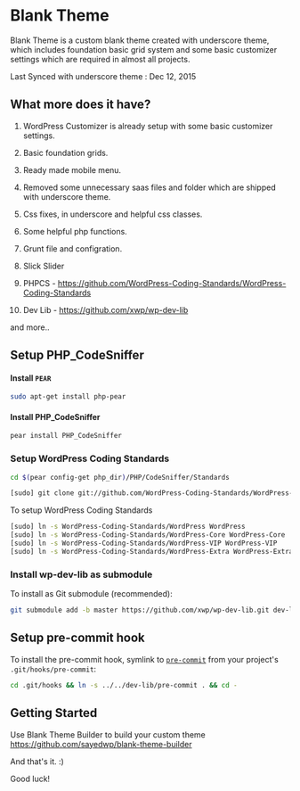 Blank Theme
===

Blank Theme is a custom blank theme created with underscore theme, which includes foundation basic grid system and some basic customizer settings which are required in almost all projects.

Last Synced with underscore theme : Dec 12, 2015

What more does it have?
---------------

1) WordPress Customizer is already setup with some basic customizer settings.

2) Basic foundation grids.

3) Ready made mobile menu.

4) Removed some unnecessary saas files and folder which are shipped with underscore theme.

5) Css fixes, in underscore and helpful css classes.

6) Some helpful php functions.

7) Grunt file and configration.

8) Slick Slider

9) PHPCS - https://github.com/WordPress-Coding-Standards/WordPress-Coding-Standards

10) Dev Lib - https://github.com/xwp/wp-dev-lib

and more..

Setup PHP_CodeSniffer
---------------

#### Install `PEAR`

```bash
sudo apt-get install php-pear
```

#### Install PHP_CodeSniffer

```bash
pear install PHP_CodeSniffer
```

### Setup WordPress Coding Standards

```bash
cd $(pear config-get php_dir)/PHP/CodeSniffer/Standards
```

```bash
[sudo] git clone git://github.com/WordPress-Coding-Standards/WordPress-Coding-Standards.git
```

To setup WordPress Coding Standards

```bash
[sudo] ln -s WordPress-Coding-Standards/WordPress WordPress
[sudo] ln -s WordPress-Coding-Standards/WordPress-Core WordPress-Core
[sudo] ln -s WordPress-Coding-Standards/WordPress-VIP WordPress-VIP
[sudo] ln -s WordPress-Coding-Standards/WordPress-Extra WordPress-Extra
```

### Install wp-dev-lib as submodule

To install as Git submodule (recommended):

```bash
git submodule add -b master https://github.com/xwp/wp-dev-lib.git dev-lib
```

Setup pre-commit hook
---------------

To install the pre-commit hook, symlink to [`pre-commit`](dev-lib/pre-commit) from your project's `.git/hooks/pre-commit`:

```bash
cd .git/hooks && ln -s ../../dev-lib/pre-commit . && cd -
```	


Getting Started
---------------

Use Blank Theme Builder to build your custom theme https://github.com/sayedwp/blank-theme-builder

And that's it. :)

Good luck!
